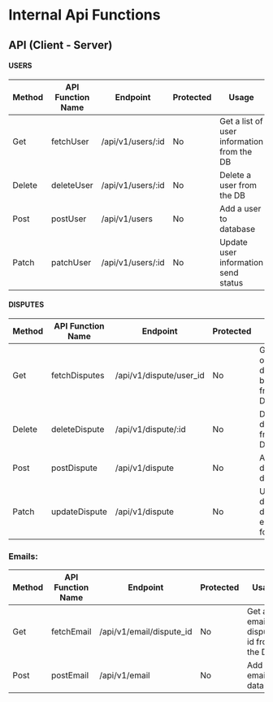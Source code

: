 # Internal Api Functions

## API (Client - Server)

#### USERS
| Method | API Function Name | Endpoint | Protected | Usage | Response |
| --- | --- | --- | --- | --- | --- |
| Get | fetchUser | /api/v1/users/:id | No | Get a list of user information from the DB | Objects (object = User) |
| Delete | deleteUser | /api/v1/users/:id | No | Delete a user from the DB | id |
| Post | postUser | /api/v1/users | No | Add a user to database | Objects (object = User) |
| Patch | patchUser | /api/v1/users/:id | No | Update user information send status | status(200) |

#### DISPUTES
| Method | API Function Name | Endpoint | Protected | Usage | Response |
| --- | --- | --- | --- | --- | --- |
| Get | fetchDisputes | /api/v1/dispute/user_id | No | Get a list of disputes by user id from the DB | An array of Objects (object = dispute) |
| Delete | deleteDispute | /api/v1/dispute/:id | No | Delete dispute from the DB | id |
| Post | postDispute | /api/v1/dispute | No | Add a dispute to database | Objects (object = Dispute) |
| Patch | updateDispute | /api/v1/dispute | No | Update dispute in database, especially for status | Objects (object = Dispute) |

### Emails:
| Method | API Function Name | Endpoint | Protected | Usage | Response |
| --- | --- | --- | --- | --- | --- |
| Get | fetchEmail | /api/v1/email/dispute_id | No | Get a email by dispute id from the DB | (object = email) |
| Post | postEmail | /api/v1/email | No | Add an email to database | Objects (object = email) |
